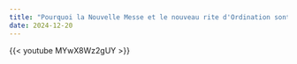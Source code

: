 ```yaml
---
title: "Pourquoi la Nouvelle Messe et le nouveau rite d'Ordination sont invalides"
date: 2024-12-20
---
```


{{< youtube MYwX8Wz2gUY >}}
